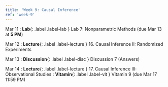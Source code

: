 ```yaml
---
title: 'Week 9: Causal Inference'
ref: 'week-9'
---
```


Mar 11
: **Lab**{: .label .label-lab } Lab 7: Nonparametric Methods (due Mar 13 at **5 PM**)

Mar 12
: **Lecture**{: .label .label-lecture } 16. Causal Inference II: Randomized Experiments

Mar 13
: **Discussion**{: .label .label-disc } Discussion 7 (Answers)

Mar 14
: **Lecture**{: .label .label-lecture } 17. Causal Inference III: Observational Studies
: **Vitamin**{: .label .label-vit } Vitamin 9 (due Mar 17 11:59 PM)
